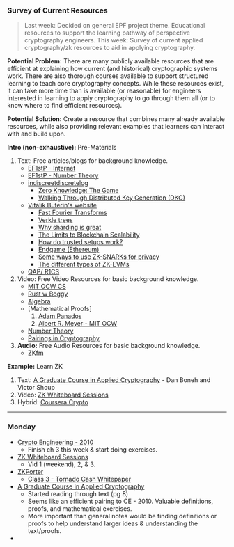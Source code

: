 ### Survey of Current Resources
> Last week: Decided on general EPF project theme. Educational resources to support the learning pathway of perspective cryptography engineers. 
> This week: Survey of current applied cryptography/zk resources to aid in applying cryptography.

**Potential Problem:** There are many publicly available resources that are efficient at explaining how current (and historical) cryptographic systems work. There are also thorough courses available to support structured learning to teach core cryptography concepts. While these resources exist, it can take more time than is available (or reasonable) for engineers interested in learning to apply cryptography to go through them all (or to know where to find efficient resources).

**Potential Solution:** Create a resource that combines many already available resources, while also providing relevant examples that learners can interact with and build upon. 

**Intro (non-exhaustive):** Pre-Materials
1. Text: Free articles/blogs for background knowledge.
	- [EF1stP - Internet](https://explained-from-first-principles.com/internet/)
	- [EF1stP - Number Theory](https://explained-from-first-principles.com/number-theory/)
	- [indiscreetdiscretelog](https://thork.net/)
		- [Zero Knowledge: The Game](https://thork.net/posts/2020_zero_knowledge_game/)
		- [Walking Through Distributed Key Generation (DKG)](https://thork.net/posts/2022_4_21_dkg/)
	- [Vitalik Buterin's website](https://vitalik.ca/)
		- [Fast Fourier Transforms](https://vitalik.ca/general/2019/05/12/fft.html)
		- [Verkle trees](https://vitalik.ca/general/2021/06/18/verkle.html)
		- [Why sharding is great](https://vitalik.ca/general/2021/04/07/sharding.html)
		- [The Limits to Blockchain Scalability](https://vitalik.ca/general/2021/05/23/scaling.html)
		- [How do trusted setups work?](https://vitalik.ca/general/2022/03/14/trustedsetup.html)
		- [Endgame (Ethereum)](https://vitalik.ca/general/2021/12/06/endgame.html)
		- [Some ways to use ZK-SNARKs for privacy](https://vitalik.ca/general/2022/06/15/using_snarks.html)
		- [The different types of ZK-EVMs](https://vitalik.ca/general/2022/08/04/zkevm.html)
	- [QAP/ R1CS](https://medium.com/@VitalikButerin/quadratic-arithmetic-programs-from-zero-to-hero-f6d558cea649)
2. Video: Free Video Resources for basic background knowledge.
	- [MIT OCW CS](https://youtu.be/8mAITcNt710)
	- [Rust w Boggy](https://www.youtube.com/playlist?list=PLai5B987bZ9CoVR-QEIN9foz4QCJ0H2Y8)
	- [Algebra](https://youtu.be/LwCRRUa8yTU)
	- [Mathematical Proofs]
		1. [Adam Panados](https://www.youtube.com/playlist?list=PLdciPPorsHuktAIU2ebPuFqxSvyBAkH57)
		2. [Albert R. Meyer - MIT OCW](https://www.youtube.com/playlist?list=PLUl4u3cNGP60UlabZBeeqOuoLuj_KNphQ)
	- [Number Theory](https://youtu.be/19SW3P_PRHQ)
	- [Pairings in Cryptography](https://youtu.be/8WDOpzxpnTE)
3. **Audio:** Free Audio Resources for basic background knowledge.
	- [ZKfm](https://zeroknowledge.fm/zero-knowledge-series/)

**Example:** Learn ZK 
1. Text: [A Graduate Course in Applied Cryptography](https://toc.cryptobook.us/book.pdf) - Dan Boneh and Victor Shoup
2. Video:  [ZK Whiteboard Sessions](https://www.youtube.com/playlist?list=PLj80z0cJm8QErn3akRcqvxUsyXWC81OGq)
3. Hybrid: [Coursera Crypto](https://www.coursera.org/learn/crypto)
   
____
### Monday
- [Crypto Engineering - 2010](https://github.com/doulos819/mjr/blob/main/research/Notes/books/Cryptography%20Engineering%20-%202010.md)
	- Finish ch 3 this week & start doing exercises.
- [ZK Whiteboard Sessions](https://www.youtube.com/playlist?list=PLj80z0cJm8QErn3akRcqvxUsyXWC81OGq)
	- Vid 1 (weekend), 2, & 3.
- [ZKPorter](https://www.youtube.com/playlist?list=PLvvyxOd1rILcb4S3KkQn_V3Kx4iVI6Yw-)
	- [Class 3 - Tornado Cash Whitepaper](https://www.youtube.com/watch?v=jGmvJZ7m7WU&ab_channel=Porter)
- [A Graduate Course in Applied Cryptography](https://toc.cryptobook.us/book.pdf)
	- Started reading through text (pg 8)
	- Seems like an efficient pairing to CE - 2010. Valuable definitions, proofs, and mathematical exercises. 
	- More important than general notes would be finding definitions or proofs to help understand larger ideas & understanding the text/proofs.
- 

